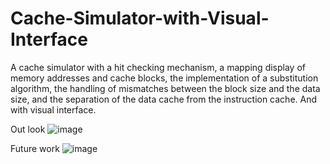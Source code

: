 # Cache-Simulator-with-Visual-Interface
A cache simulator with a hit checking mechanism, a mapping display of memory addresses and cache blocks, the implementation of a substitution algorithm, the handling of mismatches between the block size and the data size, and the separation of the data cache from the instruction cache. And with visual interface.


Out look
![image](https://github.com/AlmostGPH/Cache-Simulator-with-Visual-Interface/assets/60679801/2a71c2bd-e529-42f7-ae93-e5c6e892c8bf)


Future work
![image](https://github.com/AlmostGPH/Cache-Simulator-with-Visual-Interface/assets/60679801/9962155d-fa91-4fbc-ac4f-c58ab3dea8d4)

